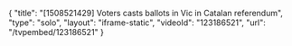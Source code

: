 {
    "title": "[1508521429] Voters casts ballots in Vic in Catalan referendum",
    "type": "solo",
    "layout": "iframe-static",
    "videoId": "123186521",
    "url": "\/tvpembed\/123186521"
}